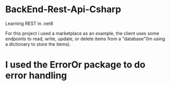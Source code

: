 # BackEnd-Rest-Api-Csharp
Learning REST in .net6

For this project i used a marketplace as an example, the client uses some endpoints to read, write, update, or delete items from a "database"(Im using a dictionary to store the items).
# I used the ErrorOr package to do error handling